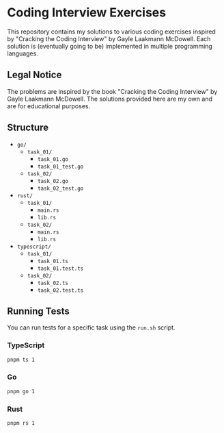 # Coding Interview Exercises

This repository contains my solutions to various coding exercises inspired by "Cracking the Coding Interview" by Gayle Laakmann McDowell. Each solution is (eventually going to be) implemented in multiple programming languages.

## Legal Notice

The problems are inspired by the book "Cracking the Coding Interview" by Gayle Laakmann McDowell. The solutions provided here are my own and are for educational purposes.

## Structure

- `go/`
  - `task_01/`
    - `task_01.go`
    - `task_01_test.go`
  - `task_02/`
    - `task_02.go`
    - `task_02_test.go`
- `rust/`
  - `task_01/`
    - `main.rs`
    - `lib.rs`
  - `task_02/`
    - `main.rs`
    - `lib.rs`
- `typescript/`
  - `task_01/`
    - `task_01.ts`
    - `task_01.test.ts`
  - `task_02/`
    - `task_02.ts`
    - `task_02.test.ts`

## Running Tests

You can run tests for a specific task using the `run.sh` script.

### TypeScript

```sh
pnpm ts 1
```

### Go

```sh
pnpm go 1
```

### Rust

```sh
pnpm rs 1
```
